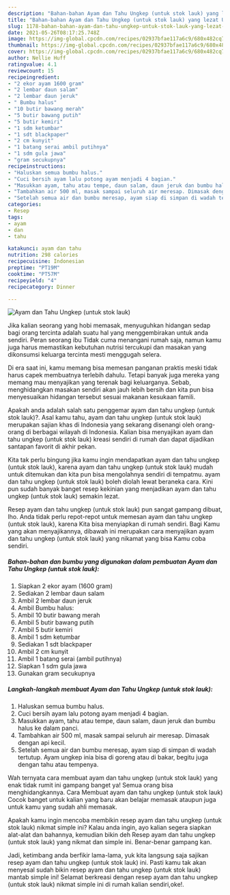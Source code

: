 ```yaml
---
description: "Bahan-bahan Ayam dan Tahu Ungkep (untuk stok lauk) yang lezat Untuk Jualan"
title: "Bahan-bahan Ayam dan Tahu Ungkep (untuk stok lauk) yang lezat Untuk Jualan"
slug: 1178-bahan-bahan-ayam-dan-tahu-ungkep-untuk-stok-lauk-yang-lezat-untuk-jualan
date: 2021-05-26T08:17:25.748Z
image: https://img-global.cpcdn.com/recipes/02937bfae117a6c9/680x482cq70/ayam-dan-tahu-ungkep-untuk-stok-lauk-foto-resep-utama.jpg
thumbnail: https://img-global.cpcdn.com/recipes/02937bfae117a6c9/680x482cq70/ayam-dan-tahu-ungkep-untuk-stok-lauk-foto-resep-utama.jpg
cover: https://img-global.cpcdn.com/recipes/02937bfae117a6c9/680x482cq70/ayam-dan-tahu-ungkep-untuk-stok-lauk-foto-resep-utama.jpg
author: Nellie Huff
ratingvalue: 4.1
reviewcount: 15
recipeingredient:
- "2 ekor ayam 1600 gram"
- "2 lembar daun salam"
- "2 lembar daun jeruk"
- " Bumbu halus"
- "10 butir bawang merah"
- "5 butir bawang putih"
- "5 butir kemiri"
- "1 sdm ketumbar"
- "1 sdt blackpaper"
- "2 cm kunyit"
- "1 batang serai ambil putihnya"
- "1 sdm gula jawa"
- "gram secukupnya"
recipeinstructions:
- "Haluskan semua bumbu halus."
- "Cuci bersih ayam lalu potong ayam menjadi 4 bagian."
- "Masukkan ayam, tahu atau tempe, daun salam, daun jeruk dan bumbu halus ke dalam panci."
- "Tambahkan air 500 ml, masak sampai seluruh air meresap. Dimasak dengan api kecil."
- "Setelah semua air dan bumbu meresap, ayam siap di simpan di wadah tertutup. Ayam ungkep inia bisa di goreng atau di bakar, begitu juga dengan tahu atau tempenya."
categories:
- Resep
tags:
- ayam
- dan
- tahu

katakunci: ayam dan tahu 
nutrition: 298 calories
recipecuisine: Indonesian
preptime: "PT19M"
cooktime: "PT57M"
recipeyield: "4"
recipecategory: Dinner

---
```



![Ayam dan Tahu Ungkep (untuk stok lauk)](https://img-global.cpcdn.com/recipes/02937bfae117a6c9/680x482cq70/ayam-dan-tahu-ungkep-untuk-stok-lauk-foto-resep-utama.jpg)

Jika kalian seorang yang hobi memasak, menyuguhkan hidangan sedap bagi orang tercinta adalah suatu hal yang menggembirakan untuk anda sendiri. Peran seorang ibu Tidak cuma menangani rumah saja, namun kamu juga harus memastikan kebutuhan nutrisi tercukupi dan masakan yang dikonsumsi keluarga tercinta mesti menggugah selera.

Di era  saat ini, kamu memang bisa memesan panganan praktis meski tidak harus capek membuatnya terlebih dahulu. Tetapi banyak juga mereka yang memang mau menyajikan yang terenak bagi keluarganya. Sebab, menghidangkan masakan sendiri akan jauh lebih bersih dan kita pun bisa menyesuaikan hidangan tersebut sesuai makanan kesukaan famili. 



Apakah anda adalah salah satu penggemar ayam dan tahu ungkep (untuk stok lauk)?. Asal kamu tahu, ayam dan tahu ungkep (untuk stok lauk) merupakan sajian khas di Indonesia yang sekarang disenangi oleh orang-orang di berbagai wilayah di Indonesia. Kalian bisa menyajikan ayam dan tahu ungkep (untuk stok lauk) kreasi sendiri di rumah dan dapat dijadikan santapan favorit di akhir pekan.

Kita tak perlu bingung jika kamu ingin mendapatkan ayam dan tahu ungkep (untuk stok lauk), karena ayam dan tahu ungkep (untuk stok lauk) mudah untuk ditemukan dan kita pun bisa mengolahnya sendiri di tempatmu. ayam dan tahu ungkep (untuk stok lauk) boleh diolah lewat beraneka cara. Kini pun sudah banyak banget resep kekinian yang menjadikan ayam dan tahu ungkep (untuk stok lauk) semakin lezat.

Resep ayam dan tahu ungkep (untuk stok lauk) pun sangat gampang dibuat, lho. Anda tidak perlu repot-repot untuk memesan ayam dan tahu ungkep (untuk stok lauk), karena Kita bisa menyiapkan di rumah sendiri. Bagi Kamu yang akan menyajikannya, dibawah ini merupakan cara menyajikan ayam dan tahu ungkep (untuk stok lauk) yang nikamat yang bisa Kamu coba sendiri.

<!--inarticleads1-->

##### Bahan-bahan dan bumbu yang digunakan dalam pembuatan Ayam dan Tahu Ungkep (untuk stok lauk):

1. Siapkan 2 ekor ayam (1600 gram)
1. Sediakan 2 lembar daun salam
1. Ambil 2 lembar daun jeruk
1. Ambil  Bumbu halus:
1. Ambil 10 butir bawang merah
1. Ambil 5 butir bawang putih
1. Ambil 5 butir kemiri
1. Ambil 1 sdm ketumbar
1. Sediakan 1 sdt blackpaper
1. Ambil 2 cm kunyit
1. Ambil 1 batang serai (ambil putihnya)
1. Siapkan 1 sdm gula jawa
1. Gunakan gram secukupnya




<!--inarticleads2-->

##### Langkah-langkah membuat Ayam dan Tahu Ungkep (untuk stok lauk):

1. Haluskan semua bumbu halus.
1. Cuci bersih ayam lalu potong ayam menjadi 4 bagian.
1. Masukkan ayam, tahu atau tempe, daun salam, daun jeruk dan bumbu halus ke dalam panci.
1. Tambahkan air 500 ml, masak sampai seluruh air meresap. Dimasak dengan api kecil.
1. Setelah semua air dan bumbu meresap, ayam siap di simpan di wadah tertutup. Ayam ungkep inia bisa di goreng atau di bakar, begitu juga dengan tahu atau tempenya.




Wah ternyata cara membuat ayam dan tahu ungkep (untuk stok lauk) yang enak tidak rumit ini gampang banget ya! Semua orang bisa menghidangkannya. Cara Membuat ayam dan tahu ungkep (untuk stok lauk) Cocok banget untuk kalian yang baru akan belajar memasak ataupun juga untuk kamu yang sudah ahli memasak.

Apakah kamu ingin mencoba membikin resep ayam dan tahu ungkep (untuk stok lauk) nikmat simple ini? Kalau anda ingin, ayo kalian segera siapkan alat-alat dan bahannya, kemudian bikin deh Resep ayam dan tahu ungkep (untuk stok lauk) yang nikmat dan simple ini. Benar-benar gampang kan. 

Jadi, ketimbang anda berfikir lama-lama, yuk kita langsung saja sajikan resep ayam dan tahu ungkep (untuk stok lauk) ini. Pasti kamu tak akan menyesal sudah bikin resep ayam dan tahu ungkep (untuk stok lauk) mantab simple ini! Selamat berkreasi dengan resep ayam dan tahu ungkep (untuk stok lauk) nikmat simple ini di rumah kalian sendiri,oke!.

